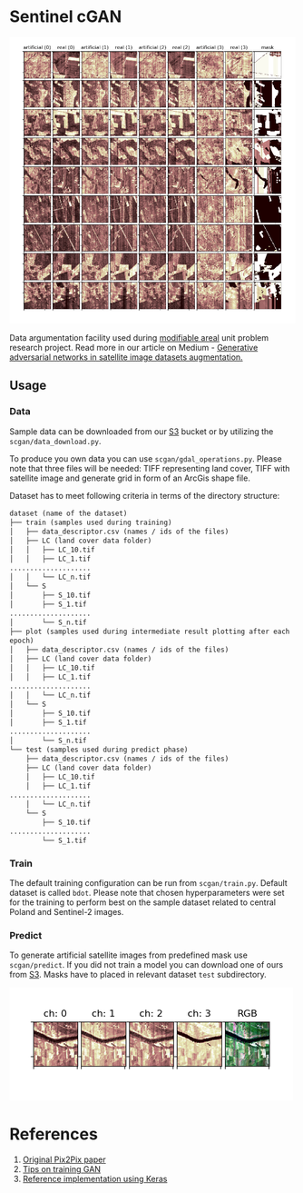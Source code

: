# Sentinel cGAN

![Epoch result](docs/header.png)

Data argumentation facility used during [modifiable areal](https://en.wikipedia.org/wiki/Modifiable_areal_unit_problem) unit problem research project. Read more in our article on Medium - [Generative adversarial networks in satellite image datasets augmentation.]()

## Usage

### Data
Sample data can be downloaded from our [S3](https://sml-ml-data-sets.s3.eu-central-1.amazonaws.com/sentinel-cgan/bdot.tar.gz) bucket or by utilizing the `scgan/data_download.py`. 

To produce you own data you can use `scgan/gdal_operations.py`. Please note that three files will be needed: TIFF representing land cover, TIFF with satellite image and generate grid in form of an ArcGis shape file.

Dataset has to meet following criteria in terms of the directory structure:

```
dataset (name of the dataset)
├── train (samples used during training)
│   ├── data_descriptor.csv (names / ids of the files)
│   ├── LC (land cover data folder)
│   │   ├── LC_10.tif
│   │   ├── LC_1.tif
....................
│   │   └── LC_n.tif
│   └── S
│       ├── S_10.tif
│       ├── S_1.tif
....................
│       └── S_n.tif
├── plot (samples used during intermediate result plotting after each epoch)
│   ├── data_descriptor.csv (names / ids of the files)
│   ├── LC (land cover data folder)
│   │   ├── LC_10.tif
│   │   ├── LC_1.tif
....................
│   │   └── LC_n.tif
│   └── S
│       ├── S_10.tif
│       ├── S_1.tif
....................
│       └── S_n.tif
└── test (samples used during predict phase)
    ├── data_descriptor.csv (names / ids of the files)
    ├── LC (land cover data folder)
    │   ├── LC_10.tif
    │   ├── LC_1.tif
....................
    │   └── LC_n.tif
    └── S
        ├── S_10.tif
....................
        └── S_1.tif
```

### Train

The default training configuration can be run from `scgan/train.py`. Default dataset is called `bdot`. Please note that chosen hyperparameters were set for the training to perform best on the sample dataset related to central Poland and Sentinel-2 images.

### Predict

To generate artificial satellite images from predefined mask use `scgan/predict`. If you did not train a model you can download one of ours from [S3](https://sml-ml-data-sets.s3.eu-central-1.amazonaws.com/sentinel-cgan/generator.h5). Masks have to placed in relevant dataset `test` subdirectory.

![Prediction](docs/prediction_result.png)

# References
1. [Original Pix2Pix paper](https://arxiv.org/abs/1611.07004)
1. [Tips on training GAN](https://medium.com/@utk.is.here/keep-calm-and-train-a-gan-pitfalls-and-tips-on-training-generative-adversarial-networks-edd529764aa9)
1. [Reference implementation using Keras](https://machinelearningmastery.com/how-to-develop-a-pix2pix-gan-for-image-to-image-translation/)
